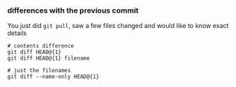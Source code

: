 ### differences with the previous commit

You just did `git pull`, saw a few files changed and would like to know exact details

```
# contents difference
git diff HEAD@{1}
git diff HEAD@{1} filename

# just the filenames
git diff --name-only HEAD@{1}
```

